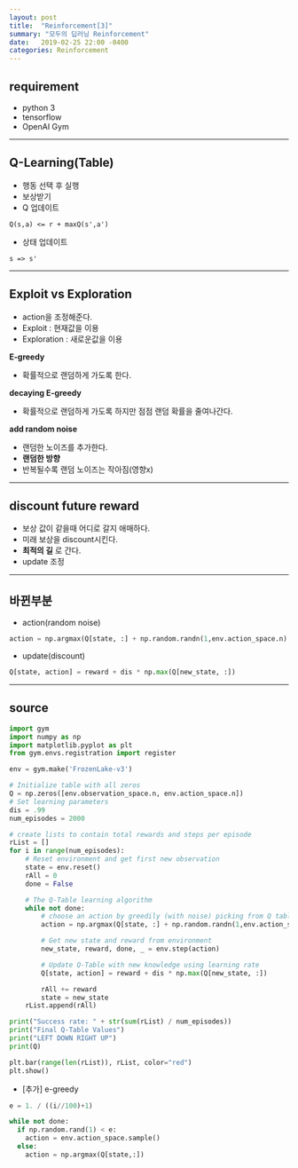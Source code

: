 ```yaml
---
layout: post
title:  "Reinforcement[3]"
summary: "모두의 딥러닝 Reinforcement"
date:   2019-02-25 22:00 -0400
categories: Reinforcement
---
```


## requirement
- python 3
- tensorflow
- OpenAI Gym

---

## Q-Learning(Table)
- 행동 선택 후 실행
- 보상받기
- Q 업데이트

```
Q(s,a) <= r + maxQ(s',a')
```

- 상태 업데이트

```
s => s'
```

---

## Exploit vs Exploration
- action을 조정해준다.
- Exploit : 현재값을 이용
- Exploration : 새로운값을 이용

**E-greedy**
- 확률적으로 랜덤하게 가도록 한다.

**decaying E-greedy**
- 확률적으로 랜덤하게 가도록 하지만 점점 랜덤 확률을 줄여나간다.

**add random noise**
- 랜덤한 노이즈를 추가한다.
- **랜덤한 방향**
- 반복될수록 랜덤 노이즈는 작아짐(영향x)

---

## discount future reward
- 보상 값이 같을때 어디로 갈지 애매하다.
- 미래 보상을 discount시킨다.
- **최적의 길** 로 간다.
- update 조정

---

## 바뀐부분
- action(random noise)

```python
action = np.argmax(Q[state, :] + np.random.randn(1,env.action_space.n) / (i+1))
```

- update(discount)

```python
Q[state, action] = reward + dis * np.max(Q[new_state, :])
```

---

## source

```python
import gym
import numpy as np
import matplotlib.pyplot as plt
from gym.envs.registration import register

env = gym.make('FrozenLake-v3')

# Initialize table with all zeros
Q = np.zeros([env.observation_space.n, env.action_space.n])
# Set learning parameters
dis = .99
num_episodes = 2000

# create lists to contain total rewards and steps per episode
rList = []
for i in range(num_episodes):
    # Reset environment and get first new observation
    state = env.reset()
    rAll = 0
    done = False

    # The Q-Table learning algorithm
    while not done:
        # choose an action by greedily (with noise) picking from Q table
        action = np.argmax(Q[state, :] + np.random.randn(1,env.action_space.n) / (i+1))

        # Get new state and reward from environment
        new_state, reward, done, _ = env.step(action)

        # Update Q-Table with new knowledge using learning rate
        Q[state, action] = reward + dis * np.max(Q[new_state, :])

        rAll += reward
        state = new_state
    rList.append(rAll)

print("Success rate: " + str(sum(rList) / num_episodes))
print("Final Q-Table Values")
print("LEFT DOWN RIGHT UP")
print(Q)

plt.bar(range(len(rList)), rList, color="red")
plt.show()
```

- [추가] e-greedy

```python
e = 1. / ((i//100)+1)

while not done:
  if np.random.rand(1) < e:
    action = env.action_space.sample()
  else:
    action = np.argmax(Q[state,:])
```
